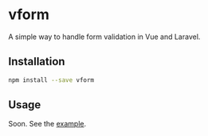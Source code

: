 # vform

A simple way to handle form validation in Vue and Laravel.

## Installation

```bash
npm install --save vform
```

## Usage

Soon. See the [example](example).
